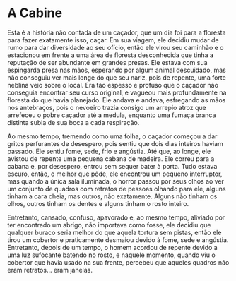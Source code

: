 # A Cabine

Esta é a história não contada de um caçador, que um dia foi para a floresta para fazer exatamente isso, caçar. Em sua viagem, ele decidiu mudar de rumo para dar diversidade ao seu ofício, então ele virou seu caminhão e o estacionou em frente a uma área de floresta desconhecida que tinha a reputação de ser abundante em grandes presas. Ele estava com sua espingarda presa nas mãos, esperando por algum animal descuidado, mas não conseguiu ver mais longe do que seu nariz, pois de repente, uma forte neblina veio sobre o local. Era tão espesso e profuso que o caçador não conseguia encontrar seu curso original, e vagueou mais profundamente na floresta do que havia planejado. Ele andava e andava, esfregando as mãos nos antebraços, pois o nevoeiro trazia consigo um arrepio atroz que arrefeceu o pobre caçador até a medula, enquanto uma fumaça branca distinta subia de sua boca a cada respiração.

Ao mesmo tempo, tremendo como uma folha, o caçador começou a dar gritos perfurantes de desespero, pois sentiu que dois dias inteiros haviam passado. Ele sentiu fome, sede, frio e angústia. Até que, ao longe, ele avistou de repente uma pequena cabana de madeira.  Ele correu para a cabana e, por desespero, entrou sem sequer bater à porta. Tudo estava escuro, então, o melhor que pôde, ele encontrou um pequeno interruptor, mas quando a única sala iluminada, o horror passou por seus olhos ao ver um conjunto de quadros com retratos de pessoas olhando para ele, alguns tinham a cara cheia, mas outros, não exatamente. Alguns não tinham os olhos, outros tinham os dentes e alguns tinham o rosto inteiro.

Entretanto, cansado, confuso, apavorado e, ao mesmo tempo, aliviado por ter encontrado um abrigo, não importava como fosse, ele decidiu que qualquer buraco seria melhor do que aquela tortura sem pistas, então ele tirou um cobertor e praticamente desmaiou devido à fome, sede e angústia. Entretanto, depois de um tempo, o homem acordou de repente devido a uma luz sufocante batendo no rosto, e naquele momento, quando viu o cobertor que havia usado na sua frente, percebeu que aqueles quadros não eram retratos... eram janelas.

